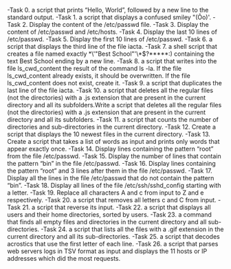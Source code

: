 -Task 0. a script that prints “Hello, World”, followed by a new line to the standard output.
-Task 1. a script that displays a confused smiley "(Ôo)'.
-Task 2. Display the content of the /etc/passwd file.
-Task 3. Display the content of /etc/passwd and /etc/hosts.
-Task 4. Display the last 10 lines of /etc/passwd.
-Task 5. Display the first 10 lines of /etc/passwd.
-Task 6. a script that displays the third line of the file iacta.
-Task 7. a shell script that creates a file named exactly \*\\'"Best School"\'\\*$\?\*\*\*\*\*:) containing the text Best School ending by a new line.
-Task 8. a script that writes into the file ls_cwd_content the result of the command ls -la. If the file ls_cwd_content already exists, it should be overwritten. If the file ls_cwd_content does not exist, create it.
-Task 9. a script that duplicates the last line of the file iacta.
-Task 10. a script that deletes all the regular files (not the directories) with a .js extension that are present in the current directory and all its subfolders.Write a script that deletes all the regular files (not the directories) with a .js extension that are present in the current directory and all its subfolders.
-Task 11. a script that counts the number of directories and sub-directories in the current directory.
-Task 12. Create a script that displays the 10 newest files in the current directory.
-Task 13. Create a script that takes a list of words as input and prints only words that appear exactly once.
-Task 14. Display lines containing the pattern “root” from the file /etc/passwd.
-Task 15. Display the number of lines that contain the pattern “bin” in the file /etc/passwd.
-Task 16. Display lines containing the pattern “root” and 3 lines after them in the file /etc/passwd.
-Task 17. Display all the lines in the file /etc/passwd that do not contain the pattern “bin”.
-Task 18. Display all lines of the file /etc/ssh/sshd_config starting with a letter.
-Task 19. Replace all characters A and c from input to Z and e respectively.
-Task 20. a script that removes all letters c and C from input.
-Task 21. a script that reverse its input.
-Task 22. a script that displays all users and their home directories, sorted by users.
-Task 23. a command that finds all empty files and directories in the current directory and all sub-directories.
-Task 24. a script that lists all the files with a .gif extension in the current directory and all its sub-directories.
-Task 25. a script that decodes acrostics that use the first letter of each line.
-Task 26. a script that parses web servers logs in TSV format as input and displays the 11 hosts or IP addresses which did the most requests. 
